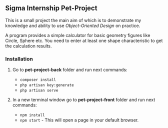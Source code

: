 ## Sigma Internship Pet-Project

This is a small project the main aim of which is to demonstrate my knowledge and ability to use *Object-Oriented Design* on practice.

A program provides a simple calculator for basic geometry figures like Circle, Sphere etc. You need to enter at least one shape characteristic to get the calculation results.

### Installation
1. Go to **pet-project-back** folder and run next commands:

    - `composer install`
    - `php artisan key:generate`
    - `php artisan serve`

2. In a new terminal window go to **pet-project-front** folder and run next commands:

    - `npm install`
    - `npm start` - This will open a page in your default browser.
    